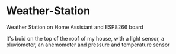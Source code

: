# Weather-Station
Weather Station on Home Assistant and ESP8266 board

It's buid on the top of the roof of my house, with a light sensor, a pluviometer, an anemometer and pressure and temperature sensor
